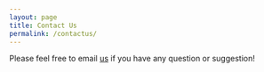 ```yaml
---
layout: page
title: Contact Us
permalink: /contactus/
---
```


Please feel free to email [us](mailto:tabitha_oanda@brown.edu) if you have any question or suggestion!
